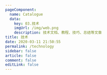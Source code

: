 ```yaml
---
pageComponent: 
  name: Catalogue
  data: 
    key: 03.技术
    imgUrl: /img/web.png
    description: 技术文档、教程、技巧、总结等文章
title: 技术
date: 2020-03-11 21:50:55
permalink: /technology
sidebar: false
article: false
comment: false
editLink: false
---
```

